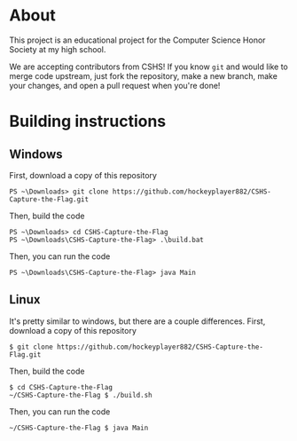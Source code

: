 # About

This project is an educational project for the Computer Science Honor Society at my high school.

We are accepting contributors from CSHS! If you know ``git`` and would like to merge code upstream, just fork the repository, make a new branch, make your changes, and open a pull request when you're done!

# Building instructions

## Windows

First, download a copy of this repository

```
PS ~\Downloads> git clone https://github.com/hockeyplayer882/CSHS-Capture-the-Flag.git
```

Then, build the code

```
PS ~\Downloads> cd CSHS-Capture-the-Flag
PS ~\Downloads\CSHS-Capture-the-Flag> .\build.bat
```

Then, you can run the code

```
PS ~\Downloads\CSHS-Capture-the-Flag> java Main
```

## Linux

It's pretty similar to windows, but there are a couple differences.
First, download a copy of this repository

```
$ git clone https://github.com/hockeyplayer882/CSHS-Capture-the-Flag.git
```

Then, build the code

```
$ cd CSHS-Capture-the-Flag
~/CSHS-Capture-the-Flag $ ./build.sh
```

Then, you can run the code

```
~/CSHS-Capture-the-Flag $ java Main
```